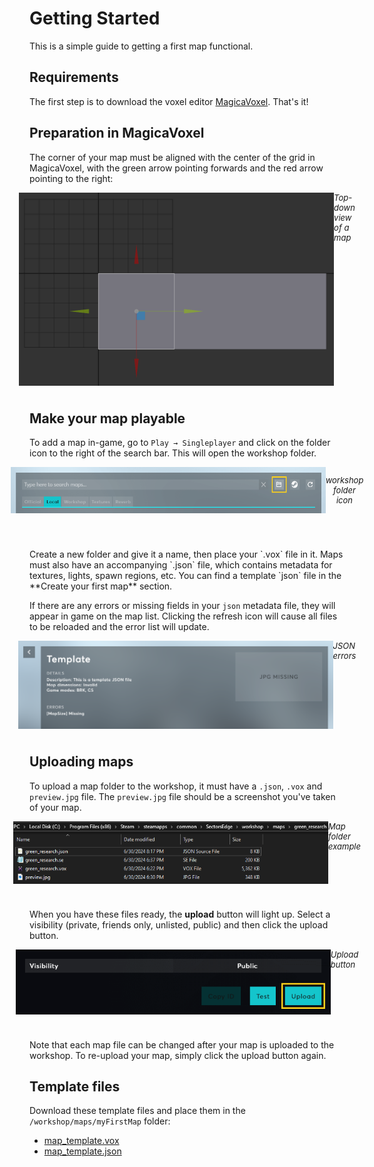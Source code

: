 # Getting Started

This is a simple guide to getting a first map functional.


## Requirements

The first step is to download the voxel editor [MagicaVoxel](https://ephtracy.github.io/). That's it!


## Preparation in MagicaVoxel

The corner of your map must be aligned with the center of the grid in MagicaVoxel, with the green arrow pointing forwards and the red arrow pointing to the right:

<div style="justify-content: center; display: flex; margin-top:10px; font-size: 13px; margin-bottom: 40px">
<img src="./public/alignment.png" alt="MagicaVoxel Alignment"/>
    <span><i>Top-down view of a map</i></span>
</div>
 

## Make your map playable

To add a map in-game, go to `Play → Singleplayer` and click on the folder icon to the right of the search bar. This will open the workshop folder.

<div style="justify-content: center; display: flex; margin-top:10px; font-size: 13px; margin-bottom: 40px">
<img src="./public/folderbutton.png" alt="In-game workshop folder icon"/>
<br/>
<p align="center"><i>workshop folder icon</i></p>
</div>
<br/>
Create a new folder and give it a name, then place your `.vox` file in it. Maps must also have an accompanying `.json` file, which contains metadata for textures, lights, spawn regions, etc.
You can find a template `json` file in the **Create your first map** section.

If there are any errors or missing fields in your `json` metadata file, they will appear in game on the map list. Clicking the refresh icon will cause all files to be reloaded and the error list will update.

<div style="justify-content: center; display: flex; margin-top:10px; font-size: 13px; margin-bottom: 40px">
<img src="./public/errors.png" alt="JSON errors"/>
    <span><i>JSON errors</i></span>
</div>


## Uploading maps

To upload a map folder to the workshop, it must have a `.json`, `.vox` and `preview.jpg` file. The `preview.jpg` file should be a screenshot you've taken of your map.

<div style="justify-content: center; display: flex; margin-top:10px; font-size: 13px; margin-bottom: 40px">
<img src="./public/folderexample.png" alt="Map folder example"/>
    <span><i>Map folder example</i></span>
</div>


When you have these files ready, the **upload** button will light up. Select a visibility (private, friends only, unlisted, public) and then click the upload button.

<div style="justify-content: center; display: flex; margin-top:10px; font-size: 13px; margin-bottom: 40px">
<img src="./public/uploadbutton.png" alt="Upload button"/>
    <span><i>Upload button</i></span>
</div>

Note that each map file can be changed after your map is uploaded to the workshop. To re-upload your map, simply click the upload button again.


## Template files

Download these template files and place them in the `/workshop/maps/myFirstMap` folder:

* [map_template.vox](./public/Map_Template.vox)
* [map_template.json](./public/map_template.json)